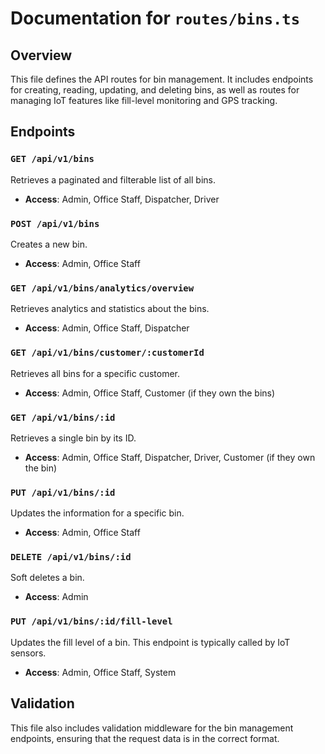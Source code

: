 # Documentation for `routes/bins.ts`

## Overview

This file defines the API routes for bin management. It includes endpoints for creating, reading, updating, and deleting bins, as well as routes for managing IoT features like fill-level monitoring and GPS tracking.

## Endpoints

### `GET /api/v1/bins`

Retrieves a paginated and filterable list of all bins.

-   **Access**: Admin, Office Staff, Dispatcher, Driver

### `POST /api/v1/bins`

Creates a new bin.

-   **Access**: Admin, Office Staff

### `GET /api/v1/bins/analytics/overview`

Retrieves analytics and statistics about the bins.

-   **Access**: Admin, Office Staff, Dispatcher

### `GET /api/v1/bins/customer/:customerId`

Retrieves all bins for a specific customer.

-   **Access**: Admin, Office Staff, Customer (if they own the bins)

### `GET /api/v1/bins/:id`

Retrieves a single bin by its ID.

-   **Access**: Admin, Office Staff, Dispatcher, Driver, Customer (if they own the bin)

### `PUT /api/v1/bins/:id`

Updates the information for a specific bin.

-   **Access**: Admin, Office Staff

### `DELETE /api/v1/bins/:id`

Soft deletes a bin.

-   **Access**: Admin

### `PUT /api/v1/bins/:id/fill-level`

Updates the fill level of a bin. This endpoint is typically called by IoT sensors.

-   **Access**: Admin, Office Staff, System

## Validation

This file also includes validation middleware for the bin management endpoints, ensuring that the request data is in the correct format.
